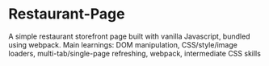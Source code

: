 # Restaurant-Page
A simple restaurant storefront page built with vanilla Javascript, bundled using webpack. 
Main learnings: DOM manipulation, CSS/style/image loaders, multi-tab/single-page refreshing, webpack, intermediate CSS skills
